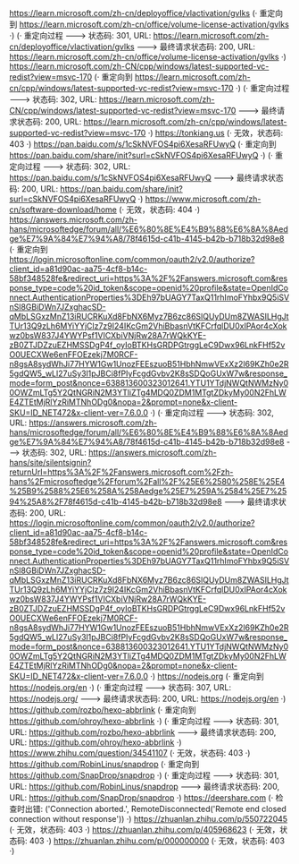 https://learn.microsoft.com/zh-cn/deployoffice/vlactivation/gvlks (· 重定向到 https://learn.microsoft.com/zh-cn/office/volume-license-activation/gvlks ·)
(· 重定向过程 ---> 状态码: 301, URL: https://learn.microsoft.com/zh-cn/deployoffice/vlactivation/gvlks ---> 最终请求状态码: 200, URL: https://learn.microsoft.com/zh-cn/office/volume-license-activation/gvlks ·)
https://learn.microsoft.com/zh-CN/cpp/windows/latest-supported-vc-redist?view=msvc-170 (· 重定向到 https://learn.microsoft.com/zh-cn/cpp/windows/latest-supported-vc-redist?view=msvc-170 ·)
(· 重定向过程 ---> 状态码: 302, URL: https://learn.microsoft.com/zh-CN/cpp/windows/latest-supported-vc-redist?view=msvc-170 ---> 最终请求状态码: 200, URL: https://learn.microsoft.com/zh-cn/cpp/windows/latest-supported-vc-redist?view=msvc-170 ·)
https://tonkiang.us (· 无效，状态码: 403 ·)
https://pan.baidu.com/s/1cSkNVFOS4pi6XesaRFUwyQ (· 重定向到 https://pan.baidu.com/share/init?surl=cSkNVFOS4pi6XesaRFUwyQ ·)
(· 重定向过程 ---> 状态码: 302, URL: https://pan.baidu.com/s/1cSkNVFOS4pi6XesaRFUwyQ ---> 最终请求状态码: 200, URL: https://pan.baidu.com/share/init?surl=cSkNVFOS4pi6XesaRFUwyQ ·)
https://www.microsoft.com/zh-cn/software-download/home (· 无效，状态码: 404 ·)
https://answers.microsoft.com/zh-hans/microsoftedge/forum/all/%E6%80%8E%E4%B9%88%E6%8A%8Aedge%E7%9A%84%E7%94%A8/78f4615d-c41b-4145-b42b-b718b32d98e8 (· 重定向到 https://login.microsoftonline.com/common/oauth2/v2.0/authorize?client_id=a81d90ac-aa75-4cf8-b14c-58bf348528fe&redirect_uri=https%3A%2F%2Fanswers.microsoft.com&response_type=code%20id_token&scope=openid%20profile&state=OpenIdConnect.AuthenticationProperties%3DEh97bUAGY7TaxQ11rhImoFYhbx9Q5iSVnSl8GBiDWn7JZxghacSD-qMbLSGxzMnZ13iRUCRKuXd8FbNX6Myz7B6zc86SlQUyDUm8ZWASILHgJtTUr13Q9zLh6MYiYYjClz7z9I24IKcGm2VhiBbasnVtKFCrfqlDU0xIPAor4cXokwz0bsW837J4YWYPsf1VICXbiVNjRw28A7rWQkKYE-zB0ZTJDZzuEZHMSSDgP4f_oyIoBTKHsGRDPGtrggLeC9Dwx96LnkFHf52vO0UECXWe6enFFOEzekj7M0RCF-n8gsA8sydWhJi77HYW1Gw1UnozFEEszuoB51HbhNmwVExXz2l69KZh0e2R5gdQW5_wLl27uSy3l1pJBCi8fPIyFcgdGvbv2K8sSDQoGUxW7w&response_mode=form_post&nonce=638813600323012641.YTU1YTdjNWQtNWMzNy00OWZmLTg5Y2QtNGRiN2M3YTliZTg4MDQ0ZDM1MTgtZDkyMy00N2FhLWE4ZTEtMjRlYzRiMTNhODg0&nopa=2&prompt=none&x-client-SKU=ID_NET472&x-client-ver=7.6.0.0 ·)
(· 重定向过程 ---> 状态码: 302, URL: https://answers.microsoft.com/zh-hans/microsoftedge/forum/all/%E6%80%8E%E4%B9%88%E6%8A%8Aedge%E7%9A%84%E7%94%A8/78f4615d-c41b-4145-b42b-b718b32d98e8 ---> 状态码: 302, URL: https://answers.microsoft.com/zh-hans/site/silentsignin?returnUrl=https%3A%2F%2Fanswers.microsoft.com%2Fzh-hans%2Fmicrosoftedge%2Fforum%2Fall%2F%25E6%2580%258E%25E4%25B9%2588%25E6%258A%258Aedge%25E7%259A%2584%25E7%2594%25A8%2F78f4615d-c41b-4145-b42b-b718b32d98e8 ---> 最终请求状态码: 200, URL: https://login.microsoftonline.com/common/oauth2/v2.0/authorize?client_id=a81d90ac-aa75-4cf8-b14c-58bf348528fe&redirect_uri=https%3A%2F%2Fanswers.microsoft.com&response_type=code%20id_token&scope=openid%20profile&state=OpenIdConnect.AuthenticationProperties%3DEh97bUAGY7TaxQ11rhImoFYhbx9Q5iSVnSl8GBiDWn7JZxghacSD-qMbLSGxzMnZ13iRUCRKuXd8FbNX6Myz7B6zc86SlQUyDUm8ZWASILHgJtTUr13Q9zLh6MYiYYjClz7z9I24IKcGm2VhiBbasnVtKFCrfqlDU0xIPAor4cXokwz0bsW837J4YWYPsf1VICXbiVNjRw28A7rWQkKYE-zB0ZTJDZzuEZHMSSDgP4f_oyIoBTKHsGRDPGtrggLeC9Dwx96LnkFHf52vO0UECXWe6enFFOEzekj7M0RCF-n8gsA8sydWhJi77HYW1Gw1UnozFEEszuoB51HbhNmwVExXz2l69KZh0e2R5gdQW5_wLl27uSy3l1pJBCi8fPIyFcgdGvbv2K8sSDQoGUxW7w&response_mode=form_post&nonce=638813600323012641.YTU1YTdjNWQtNWMzNy00OWZmLTg5Y2QtNGRiN2M3YTliZTg4MDQ0ZDM1MTgtZDkyMy00N2FhLWE4ZTEtMjRlYzRiMTNhODg0&nopa=2&prompt=none&x-client-SKU=ID_NET472&x-client-ver=7.6.0.0 ·)
https://nodejs.org (· 重定向到 https://nodejs.org/en ·)
(· 重定向过程 ---> 状态码: 307, URL: https://nodejs.org/ ---> 最终请求状态码: 200, URL: https://nodejs.org/en ·)
https://github.com/rozbo/hexo-abbrlink (· 重定向到 https://github.com/ohroy/hexo-abbrlink ·)
(· 重定向过程 ---> 状态码: 301, URL: https://github.com/rozbo/hexo-abbrlink ---> 最终请求状态码: 200, URL: https://github.com/ohroy/hexo-abbrlink ·)
https://www.zhihu.com/question/34541107 (· 无效，状态码: 403 ·)
https://github.com/RobinLinus/snapdrop (· 重定向到 https://github.com/SnapDrop/snapdrop ·)
(· 重定向过程 ---> 状态码: 301, URL: https://github.com/RobinLinus/snapdrop ---> 最终请求状态码: 200, URL: https://github.com/SnapDrop/snapdrop ·)
https://deershare.com (· 检查时出错: ('Connection aborted.', RemoteDisconnected('Remote end closed connection without response')) ·)
https://zhuanlan.zhihu.com/p/550722045 (· 无效，状态码: 403 ·)
https://zhuanlan.zhihu.com/p/405968623 (· 无效，状态码: 403 ·)
https://zhuanlan.zhihu.com/p/000000000 (· 无效，状态码: 403 ·)
